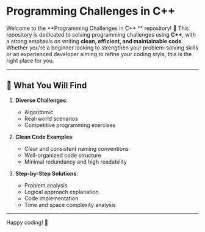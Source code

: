 # Programming Challenges in C++

Welcome to the **Programming Challenges in C++
** repository! 🎯 This repository is dedicated to solving programming challenges using **C++**, with a strong emphasis on writing **clean, efficient, and maintainable code**. Whether you're a beginner looking to strengthen your problem-solving skills or an experienced developer aiming to refine your coding style, this is the right place for you.

---

## 📌 What You Will Find

1. **Diverse Challenges**:

   - Algorithmic 
   - Real-world scenarios
   - Competitive programming exercises

2. **Clean Code Examples**:

   - Clear and consistent naming conventions
   - Well-organized code structure
   - Minimal redundancy and high readability

3. **Step-by-Step Solutions**:

   - Problem analysis
   - Logical approach explanation
   - Code implementation
   - Time and space complexity analysis

---


Happy coding! 🚀


